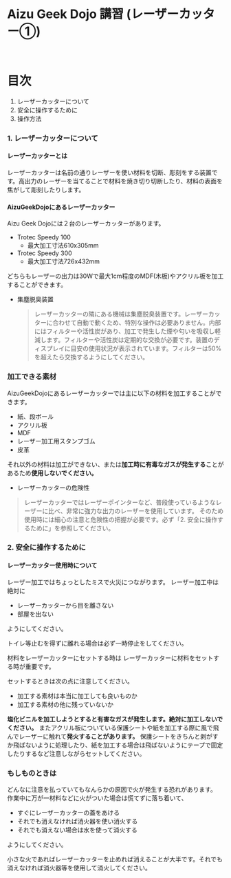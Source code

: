 
# Aizu Geek Dojo 講習 (レーザーカッター①)
 
# 目次

1.	レーザーカッターについて
2.	安全に操作するために
3.	操作方法
 
### 1. レーザーカッターについて

#### レーザーカッターとは
レーザーカッターは名前の通りレーザーを使い材料を切断、彫刻をする装置です。高出力のレーザーを当てることで材料を焼き切り切断したり、材料の表面を焦がして彫刻したりします。

#### AizuGeekDojoにあるレーザーカッター
Aizu Geek Dojoには２台のレーザーカッターがあります。
- Trotec Speedy 100
  - 最大加工寸法610x305mm
- Trotec Speedy 300
  - 最大加工寸法726x432mm

どちらもレーザーの出力は30Wで最大1cm程度のMDF(木板)やアクリル板を加工することができます。

- 集塵脱臭装置

  > レーザーカッターの隣にある機械は集塵脱臭装置です。レーザーカッターに合わせて自動で動くため、特別な操作は必要ありません。内部にはフィルターや活性炭があり、加工で発生した煙や匂いを吸収し軽減します。フィルターや活性炭は定期的な交換が必要です。装置のディスプレイに目安の使用状況が表示されています。フィルターは50%を超えたら交換するようにしてください。


### 加工できる素材
AizuGeekDojoにあるレーザーカッターでは主に以下の材料を加工することができます。
- 紙、段ボール
- アクリル板
- MDF
- レーザー加工用スタンプゴム
- 皮革

それ以外の材料は加工ができない、または**加工時に有毒なガスが発生する**ことがあるため**使用しないでください。**

- レーザーカッターの危険性
> レーザーカッターではレーザーポインターなど、普段使っているようなレーザーに比べ、非常に強力な出力のレーザーを使用しています。
> そのため使用時には細心の注意と危険性の把握が必要です。必ず「2. 安全に操作するために」を参照してください。
 
### 2. 安全に操作するために

#### レーザーカッター使用時について

レーザー加工ではちょっとしたミスで火災につながります。
レーザー加工中は絶対に
- レーザーカッターから目を離さない
- 部屋を出ない

ようにしてください。

トイレ等止むを得ずに離れる場合は必ず一時停止をしてください。


材料をレーザーカッターにセットする時は
レーザーカッターに材料をセットする時が重要です。

セットするときは次の点に注意してください。
- 加工する素材は本当に加工しても良いものか
- 加工する素材の他に残っていないか

**塩化ビニルを加工しようとすると有害なガスが発生します。絶対に加工しないでください。**
またアクリル板についている保護シートや紙を加工する際に風で飛んでレーザーに触れて**発火することがあります。**
保護シートをきちんと剥がすか飛ばないように処理したり、紙を加工する場合は飛ばないようにテープで固定したりするなど注意しながらセットしてください。


### もしものときは
どんなに注意を払っていてもなんらかの原因で火が発生する恐れがあります。
作業中に万が一材料などに火がついた場合は慌てずに落ち着いて、
- すぐにレーザーカッターの蓋をあける
- それでも消えなければ消火器を使い消火する
- それでも消えない場合は水を使って消火する

ようにしてください。


小さな火であればレーザーカッターを止めれば消えることが大半です。それでも消えなければ消火器等を使用して消火してください。
